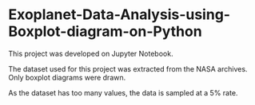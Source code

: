 # Exoplanet-Data-Analysis-using-Boxplot-diagram-on-Python

This project was developed on Jupyter Notebook.

The dataset used for this project was extracted from the NASA archives. Only boxplot diagrams were drawn.

As the dataset has too many values, the data is sampled at a 5% rate.
